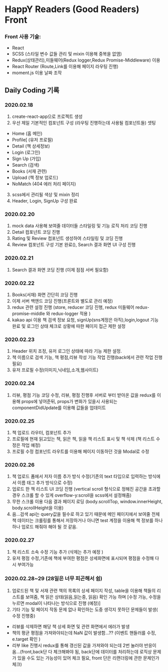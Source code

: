 # HappY Readers (Good Readers) Front

### Front 사용 기술:

- React
- SCSS (스타일 변수 값들 관리 및 mixin 이용해 중복을 없앰)
- Redux(상태관리),미들웨어(Redux logger,Redux Promise-Middleware) 이용
- React Router (Route,Link를 이용해 페이지 라우팅 진행)
- moment.js 이용 날짜 조작
  <!--- 해외 goodreads 같은 페이지를 만들어 보고자 진행, 기능이 좀 부족하지만 개선중*/-->

## Daily Coding 기록

### 2020.02.18

1. create-react-app으로 프로젝트 생성
2. 우선 제일 기본적인 컴포넌트 구성 (라우팅 진행하는데 사용될 컴포넌트들) 셋팅

- Home (홈 메인)
- Profile[ (유저 프로필)
- Detail (책 상세정보)
- Login (로그인)
- Sign Up (가입)
- Search (검색)
- Books (서재 관련)
- Upload (책 정보 업로드)
- NoMatch (404 에러 처리 페이지)

3. scss에서 관리될 색상 및 mixin 정리
4. Header, Login, SignUp 구성 완료

### 2020.02.20

1. mock data 사용해 보여줄 데이터들 스타일링 및 기능 로직 처리 코딩 진행
2. Detail 컴포넌트 코딩 진행
3. Rating 및 Review 컴포넌트 생성하여 스타일링 및 코딩 진행
4. Review 컴포넌트 구성 기본 완료(), Search 결과 화면 UI 구성 진행

### 2020.02.21

1. Search 결과 화면 코딩 진행 (이제 점점 서버 필요함)

### 2020.02.22

1. Books(서재) 화면 간단히 코딩 진행
2. 이제 서버 백앤드 코딩 진행(프론트와 별도로 관리 예정)
3. redux 관련 설정 진행 (store, reducer 코딩 진행, redux 미들웨어 redux-promise-middle 와 redux-logger 적용 )
4. kakao api 이용 책 검색 정보 요청, signUp(sns계정은 아직),login,logout 기능 완료 및 로그인 상태 체크로 상황에 따한 페이지 접근 제한 설정

### 2020.02.23

1. Header 위치 조정, 유저 로그인 상태에 따라 기능 제한 설정.
2. 책 이름으로 검색 기능, 책 평점,리뷰 작성 기능 작업 진행(back에서 관련 작업 진행 필요)
3. 유저 프로필 수정(이미지,닉네임,소개,웹사이트)

### 2020.02.24

1. 리뷰, 평점 기능 코딩 수정, 리뷰, 평점 진행후 서버로 부터 받아온 값을 redux를 이용해 props에 넣어준뒤, props가 변화가 있을시 사용되는 componentDidUpdate를 이용해 값들을 업데이트

### 2020.02.25

1. 책 업로드 라우터, 컴포넌트 추가
2. 프로필에 현재 읽고있는 책, 읽은 책, 읽을 책 리스트 표시 및 책 삭제 (책 리스트 수정은 작업 예정)
3. 프로필 수정 컴포넌트 라우트를 이용해 페이지 이동하던 것을 Modal로 수정

### 2020.02.26

1. 책 업로드 폼에서 저자 이름 추가 방식 수정(기존의 text 타입으로 입력하는 방식에서 이름 태그 추가 방식으로 수정)
2. 업로드 한 책 리스트 UI 코딩 진행 (vertical scroll 형식으로 정해진 공간을 초과할 경우 스크롤 할 수 있게 overflow-y:scroll을 scss에서 설정해줌)
3. 무한 스크롤 이용 다음 결과 페이지 로딩 (body.scrollTop, window.innerHeight, body.scrollHeight을 이용)
4. 음...검색 api는 query값을 필수로 하고 있기 때문에 메인 페이지에서 보여줄 전체 책 데이터는 크롤링를 통해서 저장하거나 아니면 test 계정을 이용해
   책 정보를 하나 하나 업로드 해줘야 해야 될 것 같음.

### 2020.02.27

1. 책 리스트 소속 수정 기능 추가 (삭제는 추가 예정 )
2. 유저 평점 수정,기존에 책에 부여한 평점은 상세화면에 표시되며 평점을 수정해 다시 부여가능

### 2020.02.28~29 (28일은 너무 피곤해서 쉼)

1. 업로드된 책 및 서재 관련 책의 목록의 상세 페이지 작성, table을 이용해 책들의 리스트를 보여줌, 책 읽은 상태(읽음,읽는중, 읽음) 확인 가능 하며 [수정 가능,
   수정을 누르면 modal이 나타나는 방식으로 진행 (예정)]
2. 기타 기능 및 페이지 작동 문제 없나 확인하는 도중 생각지 못하던 문제들이 발생( 수정 진행중)

- 리뷰를 삭제하면 해당 책 상세 화면 및 관련 화면에서 에러가 발생
- 책의 평균 평점을 가져와야되는데 NaN 값이 발생함...?? (이벤트 핸들러를 수정, e.target 확인 )
- 리부 like 진행시 redux를 통해 갱신된 값을 가져와야 되는데 2번 눌러야 반응이 옴...(front,back단 다 체크해봐야 됨, back단에 데이터를 처리하는데 로직상 문제가 있을 수도 있는 가능성이 있어 체크 필요, front 단은 리랜더링에 관한 문제인가 체크)
